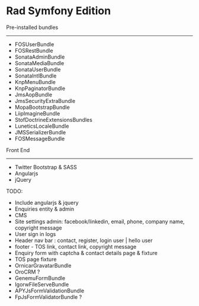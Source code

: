 Rad Symfony Edition
================

Pre-installed bundles
_______
* FOSUserBundle
* FOSRestBundle
* SonataAdminBundle
* SonataMediaBundle
* SonataUserBundle
* SonataIntlBundle
* KnpMenuBundle
* KnpPaginatorBundle
* JmsAopBundle
* JmsSecurityExtraBundle
* MopaBootstrapBundle
* LiipImagineBundle
* StofDoctrineExtensionsBundles
* LuneticsLocaleBundle
* JMSSerializerBundle
* FOSMessageBundle

Front End
___
* Twitter Bootstrap & SASS
* Angularjs
* jQuery



TODO:
* Include angularjs & jquery
* Enquiries entity & admin
* CMS
* Site settings admin: facebook/linkedin, email, phone, company name, copyright message
* User sign in logs
* Header nav bar : contact, register, login user | hello user
* footer - TOS link, contact link, copyright message
* Enquiry form with captcha & contact details page & fixture 
* TOS page fixture
* OrnicarGravatarBundle
* OroCRM ? 
* GenemuFormBundle
* IgorwFileServeBundle
* APYJsFormValidationBundle
* FpJsFormValidatorBundle ?